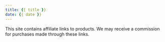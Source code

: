 ```yaml
---
title: {{ title }}
date: {{ date }}
---
```

This site contains affiliate links to products. We may receive a commission for purchases made through these links.